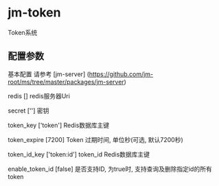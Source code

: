 # jm-token

Token系统

## 配置参数

基本配置 请参考 [jm-server] (https://github.com/jm-root/ms/tree/master/packages/jm-server)

redis [] redis服务器Uri

secret [''] 密钥

token_key ['token'] Redis数据库主键

token_expire [7200] Token 过期时间, 单位秒(可选, 默认7200秒)

token_id_key ['token:id'] token_id Redis数据库主键

enable_token_id [false] 是否支持ID, 为true时, 支持查询及删除指定id的所有token
